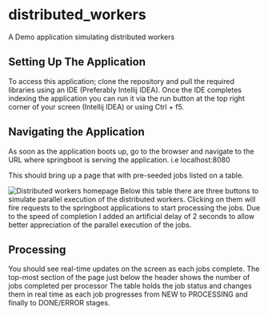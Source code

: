 # distributed_workers
A Demo application simulating distributed workers

## Setting Up The Application
To access this application; clone the repository and pull the required libraries using an IDE (Preferably Intellij IDEA).
Once the IDE completes indexing the application you can run it via the run button at the top right corner of your screen (Intellij IDEA) or using Ctrl + f5.

## Navigating the Application
As soon as the application boots up, go to the browser and navigate to the URL where springboot is serving the application. i.e 
localhost:8080

This should bring up a page that with pre-seeded jobs listed on a table.

![Distributed workers homepage](https://i.ibb.co/fSxFgbX/distributed-workers.jpg)
Below this table there are three buttons to simulate parallel execution of the distributed workers.
Clicking on them will fire requests to the springboot applications to start processing the jobs.
Due to the speed of completion I added an artificial delay of 2 seconds to allow better appreciation of the parallel execution of the jobs.

## Processing
You should see real-time updates on the screen as each jobs complete.
The top-most section of the page just below the header shows the number of jobs completed per processor
The table holds the job status and changes them in real time as each job progresses from NEW to PROCESSING and finally to DONE/ERROR stages.

